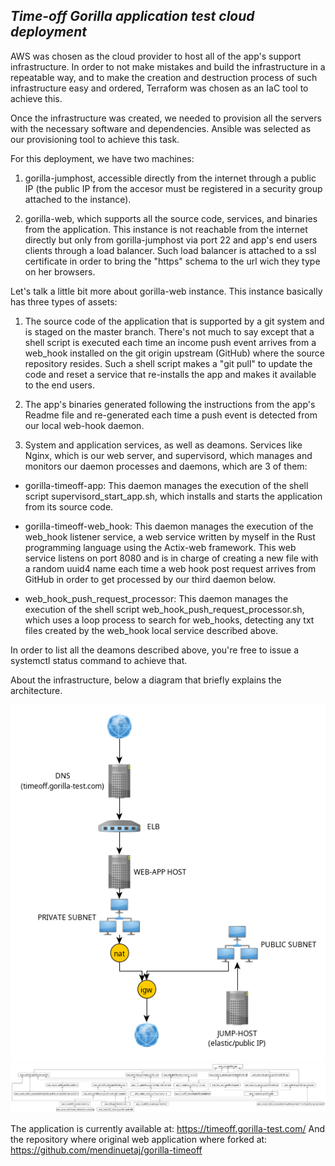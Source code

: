  
## _Time-off Gorilla application test cloud deployment_

AWS was chosen as the cloud provider to host all of the app's support infrastructure. In order to not make mistakes and build the infrastructure in a repeatable way, and to make the creation and destruction process of such infrastructure easy and ordered, Terraform was chosen as an IaC tool to achieve this.

Once the infrastructure was created, we needed to provision all the servers with the necessary software and dependencies. Ansible was selected as our provisioning tool to achieve this task.

For this deployment, we have two machines:

1. gorilla-jumphost, accessible directly from the internet through a public IP (the public IP from the accesor must be registered in a security group attached to the instance).


2. gorilla-web, which supports all the source code, services, and binaries from the application. This instance is not reachable from the internet directly but only from gorilla-jumphost via port 22 and app's end users clients through a load balancer. Such load balancer is attached to a ssl certificate in order to bring the "https" schema to the url wich they type on her browsers.

Let's talk a little bit more about gorilla-web instance. This instance basically has three types of assets:
1. The source code of the application that is supported by a git system and is staged on the master branch.
There's not much to say except that a shell script is executed each time an income push event arrives from a web_hook installed on the git origin upstream (GitHub) where the source repository resides. Such a shell script makes a "git pull" to update the code and reset a service that re-installs the app and makes it available to the end users.

2. The app's binaries generated following the instructions from the app's Readme file and re-generated each time a push event is detected from our local web-hook daemon.

3. System and application services, as well as deamons.
Services like Nginx, which is our web server, and supervisord, which manages and monitors our daemon processes and daemons, which are 3 of them:

-  gorilla-timeoff-app: This daemon manages the execution of the shell script supervisord_start_app.sh, which installs and starts the application from its source code.

- gorilla-timeoff-web_hook: This daemon manages the execution of the web_hook listener service, a web service written by myself in the Rust programming language using the Actix-web framework. This web service listens on port 8080 and is in charge of creating a new file with a random uuid4 name each time a web hook post request arrives from GitHub in order to get processed by our third daemon below.

- web_hook_push_request_processor: This daemon manages the execution of the shell script web_hook_push_request_processor.sh, which uses a loop process to search for web_hooks, detecting any txt files created by the web_hook local service described above.

In order to list all the deamons described above, you're free to issue a systemctl status command to achieve that.

About the infrastructure,  below a diagram that briefly explains the architecture.

![image info](./pictures/brief_arch.png)
![image info](./pictures/detail_arch.png)

The application is currently available at: https://timeoff.gorilla-test.com/
And the repository where original web application where forked at: https://github.com/mendinuetaj/gorilla-timeoff
